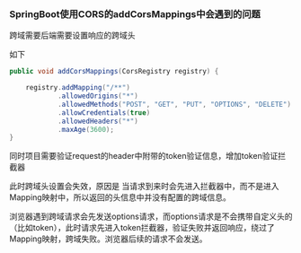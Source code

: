 ### SpringBoot使用CORS的addCorsMappings中会遇到的问题

跨域需要后端需要设置响应的跨域头

如下

```java
public void addCorsMappings(CorsRegistry registry) {

    registry.addMapping("/**")
            .allowedOrigins("*")
            .allowedMethods("POST", "GET", "PUT", "OPTIONS", "DELETE")
            .allowCredentials(true)
            .allowedHeaders("*")
            .maxAge(3600);
}
```

同时项目需要验证request的header中附带的token验证信息，增加token验证拦截器

此时跨域头设置会失效，原因是 当请求到来时会先进入拦截器中，而不是进入Mapping映射中，所以返回的头信息中并没有配置的跨域信息。

浏览器遇到跨域请求会先发送options请求，而options请求是不会携带自定义头的（比如token），此时请求先进入token拦截器，验证失败并返回响应，绕过了Mapping映射，跨域失败。浏览器后续的请求不会发送。
